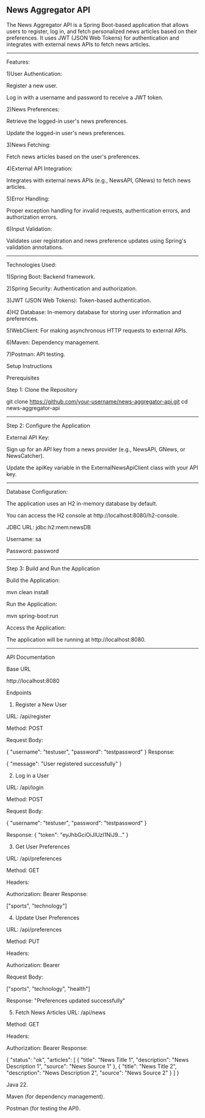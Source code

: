 News Aggregator API
-------------------

The News Aggregator API is a Spring Boot-based application that allows users to register, log in, and fetch personalized news articles based on their preferences. It uses JWT (JSON Web Tokens) for authentication and integrates with external news APIs to fetch news articles.

---------------------

Features:

1)User Authentication:

Register a new user.

Log in with a username and password to receive a JWT token.

2)News Preferences:

Retrieve the logged-in user's news preferences.

Update the logged-in user's news preferences.

3)News Fetching:

Fetch news articles based on the user's preferences.

4)External API Integration:

Integrates with external news APIs (e.g., NewsAPI, GNews) to fetch news articles.

5)Error Handling:

Proper exception handling for invalid requests, authentication errors, and authorization errors.

6)Input Validation:

Validates user registration and news preference updates using Spring's validation annotations.

---------------------------------------------------------------

Technologies Used:

1)Spring Boot: Backend framework.

2)Spring Security: Authentication and authorization.

3)JWT (JSON Web Tokens): Token-based authentication.

4)H2 Database: In-memory database for storing user information and preferences.

5)WebClient: For making asynchronous HTTP requests to external APIs.

6)Maven: Dependency management.

7)Postman: API testing.

Setup Instructions

Prerequisites

Step 1: Clone the Repository

git clone https://github.com/your-username/news-aggregator-api.git
cd news-aggregator-api

-----------------------------------

Step 2: Configure the Application

External API Key:

Sign up for an API key from a news provider (e.g., NewsAPI, GNews, or NewsCatcher).

Update the apiKey variable in the ExternalNewsApiClient class with your API key.

-----------------------------------

Database Configuration:

The application uses an H2 in-memory database by default.

You can access the H2 console at http://localhost:8080/h2-console.

JDBC URL: jdbc:h2:mem:newsDB

Username: sa

Password: password

-----------------------------------------

Step 3: Build and Run the Application

Build the Application:

 mvn clean install
 
Run the Application:

mvn spring-boot:run

Access the Application:

The application will be running at http://localhost:8080.

-------------------------------------------------------
API Documentation

Base URL

http://localhost:8080

Endpoints

1. Register a New User
   
URL: /api/register

Method: POST

Request Body:

{
   "username": "testuser",
   "password": "testpassword"
}
Response:

 {
     "message": "User registered successfully"
 }
 
2. Log in a User
   
URL: /api/login

Method: POST

Request Body:

  {
      "username": "testuser",
      "password": "testpassword"
  }
  
Response:
    {
        "token": "eyJhbGciOiJIUzI1NiJ9..."
    }
    
3. Get User Preferences
   
URL: /api/preferences

Method: GET

Headers:

Authorization: Bearer <token>
Response:

["sports", "technology"]

4. Update User Preferences
   
URL: /api/preferences

Method: PUT

Headers:

Authorization: Bearer <token>

Request Body:

 ["sports", "technology", "health"]
 
Response:
  "Preferences updated successfully"
  
5. Fetch News Articles
URL: /api/news

Method: GET

Headers:

Authorization: Bearer <token>
Response:

  {
      "status": "ok",
      "articles": [
          {
              "title": "News Title 1",
              "description": "News Description 1",
              "source": "News Source 1"
          },
          {
              "title": "News Title 2",
              "description": "News Description 2",
              "source": "News Source 2"
          }
      ]
  }

Java 22.

Maven (for dependency management).

Postman (for testing the API).


